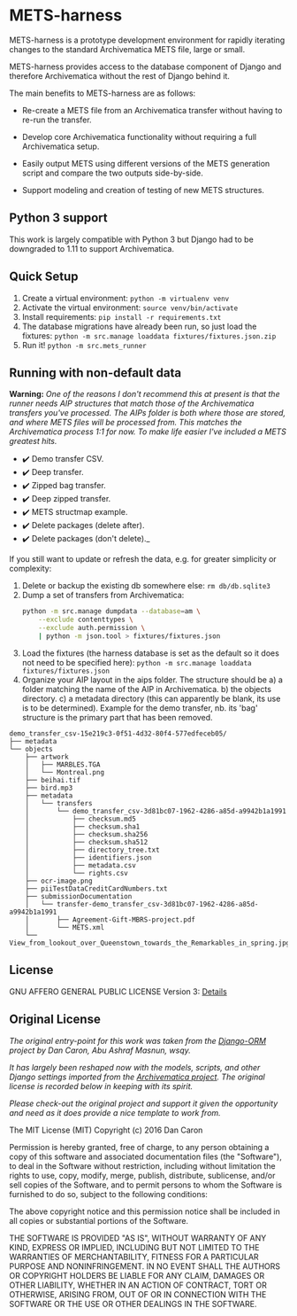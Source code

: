 METS-harness
============

METS-harness is a prototype development environment for rapidly iterating
changes to the standard Archivematica METS file, large or small.

METS-harness provides access to the database component of Django and therefore
Archivematica without the rest of Django behind it.

The main benefits to METS-harness are as follows:

* Re-create a METS file from an Archivematica transfer without having to re-run
the transfer.

* Develop core Archivematica functionality without requiring a full
Archivematica setup.

* Easily output METS using different versions of the METS generation script and
compare the two outputs side-by-side.

* Support modeling and creation of testing of new METS structures.

Python 3 support
----------------

This work is largely compatible with Python 3 but Django had to be downgraded
to 1.11 to support Archivematica.

Quick Setup
-----------

1. Create a virtual environment: `python -m virtualenv venv`
2. Activate the virtual environment: `source venv/bin/activate`
3. Install requirements: `pip install -r requirements.txt`
4. The database migrations have already been run, so just load the fixtures:
    `python -m src.manage loaddata fixtures/fixtures.json.zip`
5. Run it! `python -m src.mets_runner`

Running with non-default data
-----------------------------

**Warning:** _One of the reasons I don't recommend this at present is that the
runner needs AIP structures that match those of the Archivematica transfers
you've processed. The AIPs folder is both where those are stored, and where
METS files will be processed from. This matches the Archivematica process 1:1
for now. To make life easier I've included a METS greatest hits._

* ✔️ Demo transfer CSV.
* ✔️ Deep transfer.
* ✔️ Zipped bag transfer.
* ✔️ Deep zipped transfer.
* ✔️ METS structmap example.
* ✔️ Delete packages (delete after).
* ✔️ Delete packages (don't delete)._

If you still want to update or refresh the data, e.g. for greater simplicity or
complexity:

1. Delete or backup the existing db somewhere else: `rm db/db.sqlite3`
2. Dump a set of transfers from Archivematica:
	```bash
	python -m src.manage dumpdata --database=am \
		--exclude contenttypes \
		--exclude auth.permission \
		| python -m json.tool > fixtures/fixtures.json
	```
3. Load the fixtures (the harness database is set as the default so it does not
need to be specified here):
	`python -m src.manage loaddata fixtures/fixtures.json`
4. Organize your AIP layout in the aips folder. The structure should be a) a
folder matching the name of the AIP in Archivematica. b) the objects directory.
c) a metadata directory (this can apparently be blank, its use is to be
determined). Example for the demo transfer, nb. its 'bag' structure is the
primary part that has been removed.
```
demo_transfer_csv-15e219c3-0f51-4d32-80f4-577edfeceb05/
├── metadata
└── objects
    ├── artwork
    │   ├── MARBLES.TGA
    │   └── Montreal.png
    ├── beihai.tif
    ├── bird.mp3
    ├── metadata
    │   └── transfers
    │       └── demo_transfer_csv-3d81bc07-1962-4286-a85d-a9942b1a1991
    │           ├── checksum.md5
    │           ├── checksum.sha1
    │           ├── checksum.sha256
    │           ├── checksum.sha512
    │           ├── directory_tree.txt
    │           ├── identifiers.json
    │           ├── metadata.csv
    │           └── rights.csv
    ├── ocr-image.png
    ├── piiTestDataCreditCardNumbers.txt
    ├── submissionDocumentation
    │   └── transfer-demo_transfer_csv-3d81bc07-1962-4286-a85d-a9942b1a1991
    │       ├── Agreement-Gift-MBRS-project.pdf
    │       └── METS.xml
    └── View_from_lookout_over_Queenstown_towards_the_Remarkables_in_spring.jpg
```

License
-------

GNU AFFERO GENERAL PUBLIC LICENSE Version 3: [Details](LICENSE)

Original License
----------------

_The original entry-point for this work was taken from the [Django-ORM][dj-1]
project by Dan Caron, Abu Ashraf Masnun, wsqy._

_It has largely been reshaped now with the models, scripts, and other Django
settings imported from the [Archivematica project][am-1]. The original license
is recorded below in keeping with its spirit._

_Please check-out the original project and support it given the opportunity and
need as it does provide a nice template to work from._

[dj-1]: https://github.com/dancaron/Django-ORM
[am-1]: https://github.com/artefactual/archivematica

The MIT License (MIT) Copyright (c) 2016 Dan Caron

Permission is hereby granted, free of charge, to any person obtaining a copy
of this software and associated documentation files (the "Software"), to deal
in the Software without restriction, including without limitation the rights
to use, copy, modify, merge, publish, distribute, sublicense, and/or sell
copies of the Software, and to permit persons to whom the Software is furnished
to do so, subject to the following conditions:

The above copyright notice and this permission notice shall be included in all
copies or substantial portions of the Software.

THE SOFTWARE IS PROVIDED "AS IS", WITHOUT WARRANTY OF ANY KIND, EXPRESS OR
IMPLIED, INCLUDING BUT NOT LIMITED TO THE WARRANTIES OF MERCHANTABILITY,
FITNESS FOR A PARTICULAR PURPOSE AND NONINFRINGEMENT. IN NO EVENT SHALL THE
AUTHORS OR COPYRIGHT HOLDERS BE LIABLE FOR ANY CLAIM, DAMAGES OR OTHER
LIABILITY, WHETHER IN AN ACTION OF CONTRACT, TORT OR OTHERWISE, ARISING FROM,
OUT OF OR IN CONNECTION WITH THE SOFTWARE OR THE USE OR OTHER DEALINGS IN THE
SOFTWARE.
